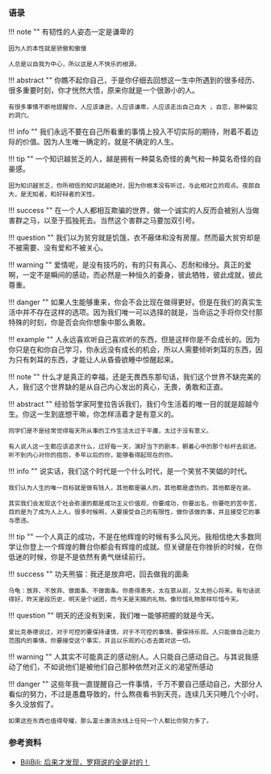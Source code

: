 <!-- 
  note
  abstract
  info
  tip
  success
  question
  warning
  danger
  example
 -->

### 语录

!!! note ""
    有韧性的人姿态一定是谦卑的

    因为人的本性就是骄傲和傲慢

    人总是以自我为中心，所以这是人不快乐的根源。

!!! abstract ""
    你瞧不起你自己，于是你仔细去回想这一生中所遇到的很多经历、很多重要时刻，你才恍然大悟，原来你就是一个很渺小的人。
    
    有很多事情不断地提醒你，人应该谦逊，人应该谦卑，人应该走出自己自大 ，自恋，那种偏见的洞穴。


!!! info ""
    我们永远不要在自己所看重的事情上投入不切实际的期待，附着不着边际的价值。因为人生唯一确定的，就是不确定的人生。

!!! tip ""
    一个知识越贫乏的人，越是拥有一种莫名奇怪的勇气和一种莫名奇怪的自豪感。
    
    因为知识越贫乏，你所相信的知识就越绝对，因为你根本没有听过，与此相对立的观点。夜郎自大，是无知者，和好辩者的天性。

!!! success ""
    在一个人人都相互欺骗的世界，做一个诚实的人反而会被别人当做害群之马，以至于孤独死去。当然这个害群之马要加双引号。

!!! question ""
    我们以为贫穷就是饥饿，衣不蔽体和没有房屋。然而最大贫穷却是不被需要、没有爱和不被关心。

!!! warning ""
    爱情呢，是没有技巧的，有的只有真心、忍耐和缘分。真正的爱啊，一定不是瞬间的感动，而必然是一种恒久的委身，彼此牺牲，彼此成就，彼此尊重。

!!! danger ""
    如果人生能够重来，你会不会比现在做得更好。但是在我们的真实生活中并不存在这样的选项。因为我们唯一可以选择的就是，当命运之手将你交付那特殊的时刻，你是否会向你想象中那么勇敢。

!!! example ""
    人永远喜欢听自己喜欢听的东西，但是这样你是不会成长的。因为你只是在和你自己学习，你永远没有成长的机会，所以人需要倾听刺耳的东西，因为只有刺耳的东西，才能让人从昏昏欲睡中惊醒起来。

!!! note ""
    什么才是真正的幸福，还是无畏西东那句话，我们这个世界不缺完美的人，我们这个世界缺的是从自己内心发出的真心，无畏，勇敢和正直。

!!! abstract ""
    经验哲学家阿奎拉告诉我们，我们今生活着的唯一目的就是超越今生。你这一生到底想干嘛，你怎样活着才是有意义的。

    同学们是不是经常觉得每天所从事的工作生活太过于平庸，太过于没有意义。

    有人说人这一生都应该追求什么，过好每一天，演好当下的剧本，朝着心中的那个标杆去前进。听不到内心对你的抱怨，多年以后的你，能够看得起现在的你。

!!! info ""
    说实话，我们这个时代是一个什么时代，是一个笑贫不笑娼的时代。

    我们认为人生的唯一目标就是做有钱人，其他都是骗人的，其他都是虚伪的。其他都是在装。
    
    其实我们会发现这个社会弥漫的都是成功主义价值观，你要成功，你要出名，你要吃的苦中苦，目的是为了成为人上人。很多时候啊，人要接受自己的有限性，做你该做的事，并且接受它的事与愿违。

!!! tip ""
    一个人真正的成功，不是在他辉煌的时候有多么风光。我相信绝大多数同学让你登上一个辉煌的舞台你都会有辉煌的成就。但关键是在你挫折的时候，在你低迷的时候，你是不是依然有勇气继续前行。

!!! success ""
    功夫熊猫：我还是放弃吧，回去做我的面条

    乌龟：放弃、不放弃、做面条、不做面条。你患得患失，太在意从前，又太担心将来。有句话说得好，昨天是段历史，明天是个谜团，而今天是天赐的礼物。像珍惜礼物那样珍惜今天。

!!! question ""
    明天的还没有到来，我们唯一能够把握的就是今天。
    
    爱比克泰德说过，对于可控的要保持谨慎，对于不可控的事情，要保持乐观。人只能做自己能力范围内的事情，你要接受这个事实，并且以乐观的心态去面对这一切。

!!! warning ""
    人其实不可能真正的感动别人。人只能自己感动自己。与其说我感动了他们，不如说他们是被他们自己那种依然对正义的渴望所感动

!!! danger ""
    这些年我一直提醒自己一件事情，千万不要自己感动自己，大部分人看似的努力，不过是愚蠢导致的，什么熬夜看书到天亮，连续几天只睡几个小时，多久没放假了。

    如果这些东西也值得夸耀，那么富士康流水线上任何一个人都比你努力多了。

### 参考资料

- [BiliBili: 后来才发现，罗翔说的全是对的！](https://www.bilibili.com/video/BV1RY411g7sK/?share_source=copy_web&vd_source=01cb688a803037aa017d59c3f8f522aa)